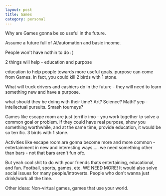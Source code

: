 ```yaml
---
layout: post
title: Games
category: personal
---
```


Why are Games gonna be so useful in the future. 

Assume a future full of AI/automation and basic income. 

People won't have nothin to do :(

2 things will help - education and purpose

education to help people towards more useful goals. purpose can come from Games. In fact, you could kill 2 birds with 1 stone. 

What will truck drivers and cashiers do in the future - they will need to learn something new and have a purpose. 

what should they be doing with their time? Art? Science? Math? yep - intellectual pursuits. Smash tourneys?

Games like escape room are just terrific imo - you work together to solve a common goal or problem. If they could have real purpose, show you something worthwhile, and at the same time, provide education, it would be so terrific. 3 birds with 1 stone. 

Activities like escape room are gonna become more and more common - entertainment in new and interesting ways..... we need something other than bars - not that bars aren't fun ofc. 

But yeah cool shit to do with your friends thats entertaining, educational, and fun. Football, sports, games, etc. WE NEED MORE! It would also solve social issues for many people/introverts. People who don't wanna just drink/work all the time. 

Other ideas: Non-virtual games, games that use your world.

